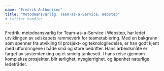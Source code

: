 ```yaml
---
name: "Fredrik Anthonisen"
title: "Metodeansvarlig, Team-as-a-Service, Webstep"
# twitter_handle: 
---
```

Fredrik, metodeansvarlig for Team-as-a-Service i Webstep, har ledet utviklingen av selskapets rammeverk for teametablering. Med en bakgrunn som spenner fra utvikling til prosjekt- og teknologiledelse, er han godt kjent med utfordringene i både små og store bedrifter. Hans arbeidsmåte er farget av systemtenking og et smidig tankesett. I hans reise gjennom komplekse prosjekter, blir ærlighet, nysgjerrighet, og åpenhet naturlige ledetråder.
